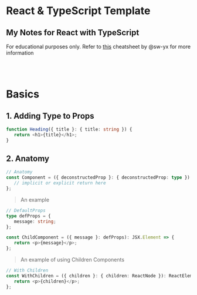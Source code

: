 # React & TypeScript Template

## My Notes for React with TypeScript

For educational purposes only.  Refer to [this](https://github.com/typescript-cheatsheets/react) cheatsheet by @sw-yx for more information

<br markdown="1">
<br markdown="1">

# **Basics**

## 1. Adding Type to Props

```typescript
function Heading({ title }: { title: string }) {
   return <h1>{title}</h1>;
}
```

## 2. Anatomy

```typescript
// Anatomy
const Component = ({ deconstructedProp }: { deconstructedProp: type }): expectedReturnedType => {
   // implicit or explicit return here
};
```

> An example

```typescript
// DefaultProps
type defProps = {
   message: string;
};

const ChildComponent = ({ message }: defProps): JSX.Element => {
   return <p>{message}</p>;
};
```

> An example of using Children Components

```typescript
// With Children
const WithChildren = ({ children }: { children: ReactNode }): ReactElement => {
   return <p>{children}</p>;
};
```
